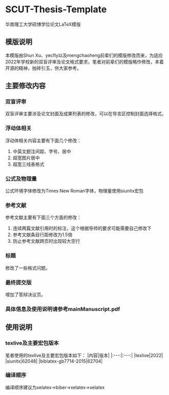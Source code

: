 # SCUT-Thesis-Template
华南理工大学硕博学位论文LaTeX模版
## 模版说明
本模版由Shun Xu、yecfly以及mengchaoheng前辈们的模版修改而来，为适应2022年学校新的双盲评审及论文格式要求，笔者对前辈们的模版略作修改，本着开源的精神，抛砖引玉，供大家参考。
## 主要修改内容
### 双盲评审
双盲评审主要涉及论文封面及成果列表的修改，可以在导言区控制封面选择格式。
### 浮动体相关
浮动体相关内容主要有下面几个修改：
1. 中英文题注间距、字号、居中
2. 超宽图片居中
3. 超宽三线表格式
### 公式及物理量
公式环境字体修改为Times New Roman字体，物理量使用siunitx宏包
### 参考文献
参考文献主要有下面三个方面的修改：
1. 连续两篇文献引用时的标注，这个根据导师的要求可能需要自己修改下
2. 参考文献条目行距修改为1.5倍
3. 防止参考文献跨页时出现较大空行
### 标题
修改了一些格式问题。
### 最终提交版
增加了答辩决议页。
### 具体信息及使用说明请参考mainManuscript.pdf
## 使用说明
### texlive及主要宏包版本
笔者使用的texlive及主要宏包版本如下：
|内容|版本|
|:---:|:---:|
|texlive|2022|
|siunitx|62048|
|biblatex-gb7714-2015|62704|
### 编译顺序
编译顺序建议为xelatex->biber->xelatex->xelatex
